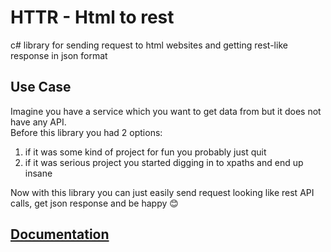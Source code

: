 # HTTR - Html to rest
c# library for sending request to html websites and getting rest-like response in json format

## Use Case
Imagine you have a service which you want to get data from but it does not have any API.  
Before this library you had 2 options:
1) if it was some kind of project for fun you probably just quit
2) if it was serious project you started digging in to xpaths and end up insane

Now with this library you can just easily send request looking like rest API calls, get json response and be happy 😊  

## [Documentation](Docs/Documentation.md)
